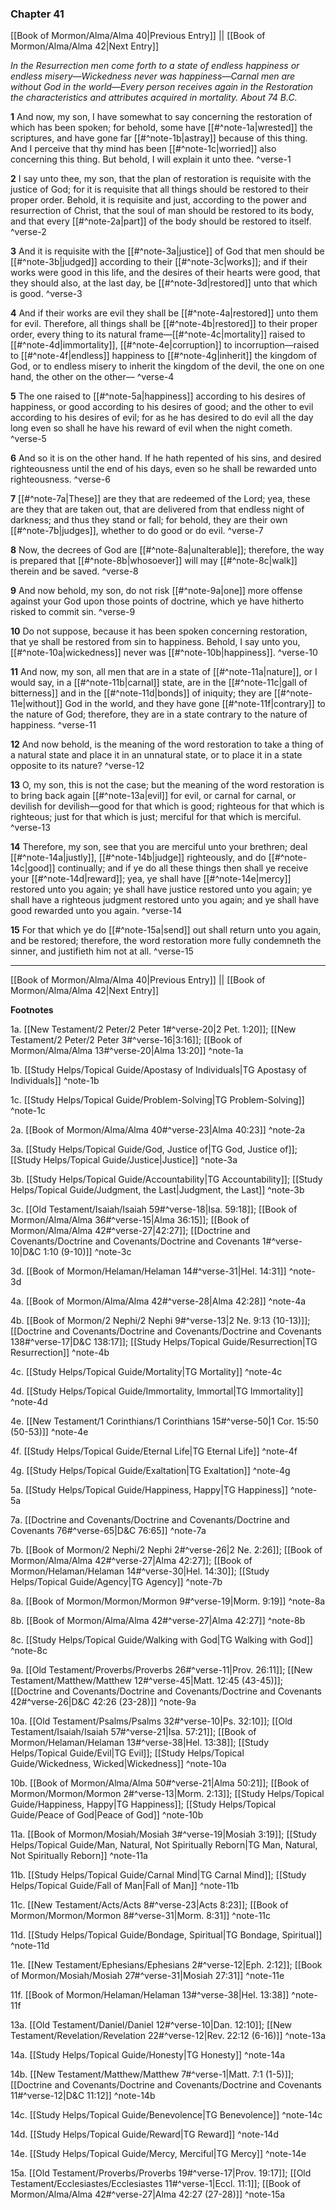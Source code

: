 ### Chapter 41

[[Book of Mormon/Alma/Alma 40|Previous Entry]]  ||  [[Book of Mormon/Alma/Alma 42|Next Entry]]

*In the Resurrection men come forth to a state of endless happiness or endless misery—Wickedness never was happiness—Carnal men are without God in the world—Every person receives again in the Restoration the characteristics and attributes acquired in mortality. About 74 B.C.*

**1**  And now, my son, I have somewhat to say concerning the restoration of which has been spoken; for behold, some have [[#^note-1a|wrested]] the scriptures, and have gone far [[#^note-1b|astray]] because of this thing. And I perceive that thy mind has been [[#^note-1c|worried]] also concerning this thing. But behold, I will explain it unto thee. ^verse-1

**2**  I say unto thee, my son, that the plan of restoration is requisite with the justice of God; for it is requisite that all things should be restored to their proper order. Behold, it is requisite and just, according to the power and resurrection of Christ, that the soul of man should be restored to its body, and that every [[#^note-2a|part]] of the body should be restored to itself. ^verse-2

**3**  And it is requisite with the [[#^note-3a|justice]] of God that men should be [[#^note-3b|judged]] according to their [[#^note-3c|works]]; and if their works were good in this life, and the desires of their hearts were good, that they should also, at the last day, be [[#^note-3d|restored]] unto that which is good. ^verse-3

**4**  And if their works are evil they shall be [[#^note-4a|restored]] unto them for evil. Therefore, all things shall be [[#^note-4b|restored]] to their proper order, every thing to its natural frame—[[#^note-4c|mortality]] raised to [[#^note-4d|immortality]], [[#^note-4e|corruption]] to incorruption—raised to [[#^note-4f|endless]] happiness to [[#^note-4g|inherit]] the kingdom of God, or to endless misery to inherit the kingdom of the devil, the one on one hand, the other on the other— ^verse-4

**5**  The one raised to [[#^note-5a|happiness]] according to his desires of happiness, or good according to his desires of good; and the other to evil according to his desires of evil; for as he has desired to do evil all the day long even so shall he have his reward of evil when the night cometh. ^verse-5

**6**  And so it is on the other hand. If he hath repented of his sins, and desired righteousness until the end of his days, even so he shall be rewarded unto righteousness. ^verse-6

**7**  [[#^note-7a|These]] are they that are redeemed of the Lord; yea, these are they that are taken out, that are delivered from that endless night of darkness; and thus they stand or fall; for behold, they are their own [[#^note-7b|judges]], whether to do good or do evil. ^verse-7

**8**  Now, the decrees of God are [[#^note-8a|unalterable]]; therefore, the way is prepared that [[#^note-8b|whosoever]] will may [[#^note-8c|walk]] therein and be saved. ^verse-8

**9**  And now behold, my son, do not risk [[#^note-9a|one]] more offense against your God upon those points of doctrine, which ye have hitherto risked to commit sin. ^verse-9

**10**  Do not suppose, because it has been spoken concerning restoration, that ye shall be restored from sin to happiness. Behold, I say unto you, [[#^note-10a|wickedness]] never was [[#^note-10b|happiness]]. ^verse-10

**11**  And now, my son, all men that are in a state of [[#^note-11a|nature]], or I would say, in a [[#^note-11b|carnal]] state, are in the [[#^note-11c|gall of bitterness]] and in the [[#^note-11d|bonds]] of iniquity; they are [[#^note-11e|without]] God in the world, and they have gone [[#^note-11f|contrary]] to the nature of God; therefore, they are in a state contrary to the nature of happiness. ^verse-11

**12**  And now behold, is the meaning of the word restoration to take a thing of a natural state and place it in an unnatural state, or to place it in a state opposite to its nature? ^verse-12

**13**  O, my son, this is not the case; but the meaning of the word restoration is to bring back again [[#^note-13a|evil]] for evil, or carnal for carnal, or devilish for devilish—good for that which is good; righteous for that which is righteous; just for that which is just; merciful for that which is merciful. ^verse-13

**14**  Therefore, my son, see that you are merciful unto your brethren; deal [[#^note-14a|justly]], [[#^note-14b|judge]] righteously, and do [[#^note-14c|good]] continually; and if ye do all these things then shall ye receive your [[#^note-14d|reward]]; yea, ye shall have [[#^note-14e|mercy]] restored unto you again; ye shall have justice restored unto you again; ye shall have a righteous judgment restored unto you again; and ye shall have good rewarded unto you again. ^verse-14

**15**  For that which ye do [[#^note-15a|send]] out shall return unto you again, and be restored; therefore, the word restoration more fully condemneth the sinner, and justifieth him not at all. ^verse-15


---
[[Book of Mormon/Alma/Alma 40|Previous Entry]]  ||  [[Book of Mormon/Alma/Alma 42|Next Entry]]


**Footnotes**


1a. [[New Testament/2 Peter/2 Peter 1#^verse-20|2 Pet. 1:20]]; [[New Testament/2 Peter/2 Peter 3#^verse-16|3:16]]; [[Book of Mormon/Alma/Alma 13#^verse-20|Alma 13:20]] ^note-1a

1b. [[Study Helps/Topical Guide/Apostasy of Individuals|TG Apostasy of Individuals]] ^note-1b

1c. [[Study Helps/Topical Guide/Problem-Solving|TG Problem-Solving]] ^note-1c

2a. [[Book of Mormon/Alma/Alma 40#^verse-23|Alma 40:23]] ^note-2a

3a. [[Study Helps/Topical Guide/God, Justice of|TG God, Justice of]]; [[Study Helps/Topical Guide/Justice|Justice]] ^note-3a

3b. [[Study Helps/Topical Guide/Accountability|TG Accountability]]; [[Study Helps/Topical Guide/Judgment, the Last|Judgment, the Last]] ^note-3b

3c. [[Old Testament/Isaiah/Isaiah 59#^verse-18|Isa. 59:18]]; [[Book of Mormon/Alma/Alma 36#^verse-15|Alma 36:15]]; [[Book of Mormon/Alma/Alma 42#^verse-27|42:27]]; [[Doctrine and Covenants/Doctrine and Covenants/Doctrine and Covenants 1#^verse-10|D&C 1:10 (9-10)]] ^note-3c

3d. [[Book of Mormon/Helaman/Helaman 14#^verse-31|Hel. 14:31]] ^note-3d

4a. [[Book of Mormon/Alma/Alma 42#^verse-28|Alma 42:28]] ^note-4a

4b. [[Book of Mormon/2 Nephi/2 Nephi 9#^verse-13|2 Ne. 9:13 (10-13)]]; [[Doctrine and Covenants/Doctrine and Covenants/Doctrine and Covenants 138#^verse-17|D&C 138:17]]; [[Study Helps/Topical Guide/Resurrection|TG Resurrection]] ^note-4b

4c. [[Study Helps/Topical Guide/Mortality|TG Mortality]] ^note-4c

4d. [[Study Helps/Topical Guide/Immortality, Immortal|TG Immortality]] ^note-4d

4e. [[New Testament/1 Corinthians/1 Corinthians 15#^verse-50|1 Cor. 15:50 (50-53)]] ^note-4e

4f. [[Study Helps/Topical Guide/Eternal Life|TG Eternal Life]] ^note-4f

4g. [[Study Helps/Topical Guide/Exaltation|TG Exaltation]] ^note-4g

5a. [[Study Helps/Topical Guide/Happiness, Happy|TG Happiness]] ^note-5a

7a. [[Doctrine and Covenants/Doctrine and Covenants/Doctrine and Covenants 76#^verse-65|D&C 76:65]] ^note-7a

7b. [[Book of Mormon/2 Nephi/2 Nephi 2#^verse-26|2 Ne. 2:26]]; [[Book of Mormon/Alma/Alma 42#^verse-27|Alma 42:27]]; [[Book of Mormon/Helaman/Helaman 14#^verse-30|Hel. 14:30]]; [[Study Helps/Topical Guide/Agency|TG Agency]] ^note-7b

8a. [[Book of Mormon/Mormon/Mormon 9#^verse-19|Morm. 9:19]] ^note-8a

8b. [[Book of Mormon/Alma/Alma 42#^verse-27|Alma 42:27]] ^note-8b

8c. [[Study Helps/Topical Guide/Walking with God|TG Walking with God]] ^note-8c

9a. [[Old Testament/Proverbs/Proverbs 26#^verse-11|Prov. 26:11]]; [[New Testament/Matthew/Matthew 12#^verse-45|Matt. 12:45 (43-45)]]; [[Doctrine and Covenants/Doctrine and Covenants/Doctrine and Covenants 42#^verse-26|D&C 42:26 (23-28)]] ^note-9a

10a. [[Old Testament/Psalms/Psalms 32#^verse-10|Ps. 32:10]]; [[Old Testament/Isaiah/Isaiah 57#^verse-21|Isa. 57:21]]; [[Book of Mormon/Helaman/Helaman 13#^verse-38|Hel. 13:38]]; [[Study Helps/Topical Guide/Evil|TG Evil]]; [[Study Helps/Topical Guide/Wickedness, Wicked|Wickedness]] ^note-10a

10b. [[Book of Mormon/Alma/Alma 50#^verse-21|Alma 50:21]]; [[Book of Mormon/Mormon/Mormon 2#^verse-13|Morm. 2:13]]; [[Study Helps/Topical Guide/Happiness, Happy|TG Happiness]]; [[Study Helps/Topical Guide/Peace of God|Peace of God]] ^note-10b

11a. [[Book of Mormon/Mosiah/Mosiah 3#^verse-19|Mosiah 3:19]]; [[Study Helps/Topical Guide/Man, Natural, Not Spiritually Reborn|TG Man, Natural, Not Spiritually Reborn]] ^note-11a

11b. [[Study Helps/Topical Guide/Carnal Mind|TG Carnal Mind]]; [[Study Helps/Topical Guide/Fall of Man|Fall of Man]] ^note-11b

11c. [[New Testament/Acts/Acts 8#^verse-23|Acts 8:23]]; [[Book of Mormon/Mormon/Mormon 8#^verse-31|Morm. 8:31]] ^note-11c

11d. [[Study Helps/Topical Guide/Bondage, Spiritual|TG Bondage, Spiritual]] ^note-11d

11e. [[New Testament/Ephesians/Ephesians 2#^verse-12|Eph. 2:12]]; [[Book of Mormon/Mosiah/Mosiah 27#^verse-31|Mosiah 27:31]] ^note-11e

11f. [[Book of Mormon/Helaman/Helaman 13#^verse-38|Hel. 13:38]] ^note-11f

13a. [[Old Testament/Daniel/Daniel 12#^verse-10|Dan. 12:10]]; [[New Testament/Revelation/Revelation 22#^verse-12|Rev. 22:12 (6-16)]] ^note-13a

14a. [[Study Helps/Topical Guide/Honesty|TG Honesty]] ^note-14a

14b. [[New Testament/Matthew/Matthew 7#^verse-1|Matt. 7:1 (1-5)]]; [[Doctrine and Covenants/Doctrine and Covenants/Doctrine and Covenants 11#^verse-12|D&C 11:12]] ^note-14b

14c. [[Study Helps/Topical Guide/Benevolence|TG Benevolence]] ^note-14c

14d. [[Study Helps/Topical Guide/Reward|TG Reward]] ^note-14d

14e. [[Study Helps/Topical Guide/Mercy, Merciful|TG Mercy]] ^note-14e

15a. [[Old Testament/Proverbs/Proverbs 19#^verse-17|Prov. 19:17]]; [[Old Testament/Ecclesiastes/Ecclesiastes 11#^verse-1|Eccl. 11:1]]; [[Book of Mormon/Alma/Alma 42#^verse-27|Alma 42:27 (27-28)]] ^note-15a